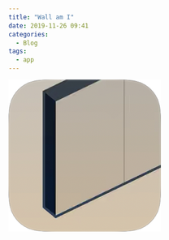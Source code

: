 ```yaml
---
title: "Wall am I"
date: 2019-11-26 09:41
categories:
  - Blog
tags:
  - app
---
```


![Wall am I app](/assets/A29BCD1B-D4C1-400A-830B-49D45CD83992.png)
<a href="https://apps.apple.com/de/app/wall-am-i/id1427738222?mt=8" style="display:inline-block;overflow:hidden;background:url(https://linkmaker.itunes.apple.com/en-us/badge-lrg.svg?releaseDate=2019-11-10&kind=iossoftware&bubble=ios_apps) no-repeat;width:135px;height:40px;"></a>
